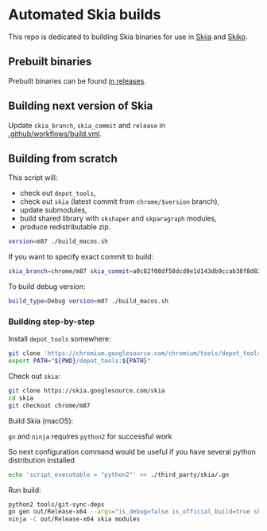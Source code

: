 # Automated Skia builds

This repo is dedicated to building Skia binaries for use in [Skija](https://github.com/JetBrains/skija) and [Skiko](https://github.com/JetBrains/skija).

## Prebuilt binaries

Prebuilt binaries can be found [in releases](https://github.com/JetBrains/skia-build/releases).

## Building next version of Skia

Update `skia_branch`, `skia_commit` and `release` in [.github/workflows/build.yml](https://github.com/JetBrains/skia-build/blob/master/.github/workflows/build.yml).

## Building from scratch

This script will:

- check out `depot_tools`,
- check out `skia` (latest commit from `chrome/$version` branch),
- update submodules,
- build shared library with `skshaper` and `skparagraph` modules,
- produce redistributable zip.

```sh
version=m87 ./build_macos.sh
```

If you want to specify exact commit to build:

```sh
skia_branch=chrome/m87 skia_commit=a0c82f08df58dcd0e1d143db9ccab38f8d823b95 release=m87-a0c82f0 ./build_macos.sh
```

To build debug version:

```sh
build_type=Debug version=m87 ./build_macos.sh
```

### Building step-by-step

Install `depot_tools` somewhere:

```sh
git clone 'https://chromium.googlesource.com/chromium/tools/depot_tools.git'
export PATH="${PWD}/depot_tools:${PATH}"
```

Check out `skia`:

```sh
git clone https://skia.googlesource.com/skia
cd skia
git checkout chrome/m87
```

Build Skia (macOS):

`gn` and `ninja` requires `python2` for successful work 

So next configuration command would be useful if you have several python distribution installed

```sh
echo 'script_executable = "python2"' >> ./third_party/skia/.gn
```

Run build:

```sh
python2 tools/git-sync-deps
gn gen out/Release-x64 --args="is_debug=false is_official_build=true skia_use_system_expat=false skia_use_system_icu=false skia_use_system_libjpeg_turbo=false skia_use_system_libpng=false skia_use_system_libwebp=false skia_use_system_zlib=false skia_use_sfntly=false skia_use_freetype=true skia_use_harfbuzz=true skia_pdf_subset_harfbuzz=true skia_use_system_freetype2=false skia_use_system_harfbuzz=false target_cpu=\"x64\" extra_cflags=[\"-stdlib=libc++\", \"-mmacosx-version-min=10.9\"] extra_cflags_cc=[\"-frtti\"]"
ninja -C out/Release-x64 skia modules
```